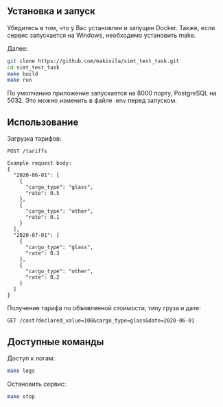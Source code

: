 ## Установка и запуск

Убедитесь в том, что у Вас установлен и запущен Docker. Также, если сервис запускается на Windows, необходимо установить make.

Далее:

```sh
git clone https://github.com/makivila/simt_test_task.git
cd simt_test_task
make build
make run

```

По умолчанию приложение запускается на 8000 порту, PostgreSQL на 5032. Это можно изменить в файле .env перед запуском.

## Использование

Загрузка тарифов:
```
POST /tariffs

Example request body:
{
  "2020-06-01": [
    {
      "cargo_type": "glass",
      "rate": 0.5
    },
    {
      "cargo_type": "other",
      "rate": 0.1
    }
  ],
  "2020-07-01": [
    {
      "cargo_type": "glass",
      "rate": 0.3
    },
    {
      "cargo_type": "other",
      "rate": 0.2
    }
  ]
}
```

Получение тарифа по объявленной стоимости, типу груза и дате:
```
GET /cost?declared_value=100&cargo_type=glass&date=2020-06-01
```


## Доступные команды
Доступ к логам:

```sh
make logs

```

Остановить сервис:

```sh
make stop

```